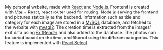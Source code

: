 My personal website, made with [React](https://react.dev/) and [Node.js](https://nodejs.org/en). Frontend is created with [Vite](https://vite.dev/) + React, react router used for routing. Node.js serving the frontend and pictures statically as the backend. Information such as title and category for each image are stored in a [MySQL](https://www.mysql.com/) database, and fetched to the website with [mysql2](https://github.com/sidorares/node-mysql2). The creation time is extracted from the images' exif data using [ExifReader](https://github.com/mattiasw/ExifReader) and also added to the database. The photos can be sorted based on the time, and filtered using the different categories. This feature is implemented with [React Select](https://react-select.com/).
